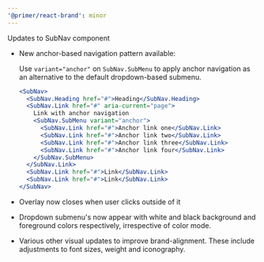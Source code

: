 ```yaml
---
'@primer/react-brand': minor
---
```


Updates to SubNav component

- New anchor-based navigation pattern available:

  Use `variant="anchor"` on `SubNav.SubMenu` to apply anchor navigation as an alternative to the default dropdown-based submenu.

  ```jsx
  <SubNav>
    <SubNav.Heading href="#">Heading</SubNav.Heading>
    <SubNav.Link href="#" aria-current="page">
      Link with anchor navigation
      <SubNav.SubMenu variant="anchor">
        <SubNav.Link href="#">Anchor link one</SubNav.Link>
        <SubNav.Link href="#">Anchor link two</SubNav.Link>
        <SubNav.Link href="#">Anchor link three</SubNav.Link>
        <SubNav.Link href="#">Anchor link four</SubNav.Link>
      </SubNav.SubMenu>
    </SubNav.Link>
    <SubNav.Link href="#">Link</SubNav.Link>
    <SubNav.Link href="#">Link</SubNav.Link>
  </SubNav>
  ```

- Overlay now closes when user clicks outside of it

- Dropdown submenu's now appear with white and black background and foreground colors respectively, irrespective of color mode.

- Various other visual updates to improve brand-alignment. These include adjustments to font sizes, weight and iconography.
